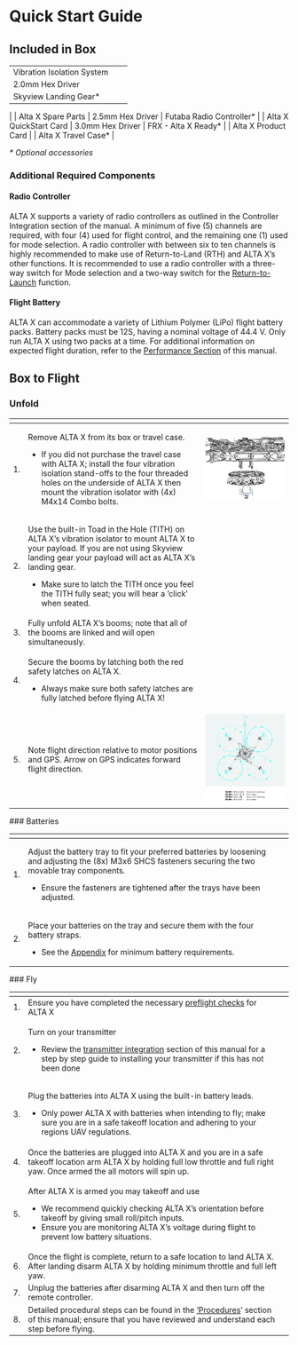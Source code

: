 # Quick Start Guide

## Included in Box

|  |  |  |
| :--- | :--- | :--- |
| Vibration Isolation System
 | 2.0mm Hex Driver
 | Skyview Landing Gear\*
 |
| Alta X Spare Parts | 2.5mm Hex Driver
 | Futaba Radio Controller\*
 |
| Alta X QuickStart Card
 | 3.0mm Hex Driver
 | FRX - Alta X Ready\*
 |
| Alta X Product Card
 |  | Alta X Travel Case\*
 |

_\* Optional accessories_

### Additional Required Components

#### Radio Controller

ALTA X supports a variety of radio controllers as outlined in the Controller Integration section of the manual. A minimum of five \(5\) channels are required, with four \(4\) used for flight control, and the remaining one \(1\) used for mode selection. A  radio controller with between six to ten channels is highly recommended to make use of Return-to-Land \(RTH\) and ALTA X’s other functions. It is recommended to use a radio controller with a three-way switch for Mode selection and a two-way switch for the [Return-to-Launch](untitled-7.md#return-to-launch) function.

#### Flight Battery

ALTA X can accommodate a variety of Lithium Polymer \(LiPo\) flight battery packs. Battery packs must be 12S, having a nominal voltage of 44.4 V. Only run ALTA X using two packs at a time. For additional information on expected flight duration, refer to the [Performance Section](../alta-8-pro/performance/weight-endurance-performance-data.md) of this manual.

## Box to Flight

### Unfold

<table>
  <thead>
    <tr>
      <th style="text-align:left"></th>
      <th style="text-align:left"></th>
      <th style="text-align:left"></th>
    </tr>
  </thead>
  <tbody>
    <tr>
      <td style="text-align:left">1.</td>
      <td style="text-align:left">
        <p>Remove ALTA X from its box or travel case.</p>
        <ul>
          <li>If you did not purchase the travel case with ALTA X; install the four
            vibration isolation stand-offs to the four threaded holes on the underside
            of ALTA X then mount the vibration isolator with (4x) M4x14 Combo bolts.</li>
        </ul>
      </td>
      <td style="text-align:left">
        <p></p>
        <p>
          <img src="../../.gitbook/assets/untitled-1_-100-rgb_gpu-preview-2019-09-09-14.42.32.png"
          alt/>
        </p>
      </td>
    </tr>
    <tr>
      <td style="text-align:left">2.</td>
      <td style="text-align:left">
        <p>Use the built-in Toad in the Hole (TITH) on ALTA X&#x2019;s vibration
          isolator to mount ALTA X to your payload. If you are not using Skyview
          landing gear your payload will act as ALTA X&#x2019;s landing gear.</p>
        <ul>
          <li>Make sure to latch the TITH once you feel the TITH fully seat; you will
            hear a &#x2018;click&#x2019; when seated.</li>
        </ul>
      </td>
      <td style="text-align:left"></td>
    </tr>
    <tr>
      <td style="text-align:left">3.</td>
      <td style="text-align:left">Fully unfold ALTA X&#x2019;s booms; note that all of the booms are linked
        and will open simultaneously.</td>
      <td style="text-align:left">
        <p></p>
        <p>
          <img src="https://lh6.googleusercontent.com/3VOqo7Cr2G_Mz2UGE--VjwUd52VRds2BHyBt4NrXoKWNDVHqJ_2gtdqdjvHHVMH4CVMI8zOYvTetjgu6Bb-VLrvQfYeyH6f9ZPezW3-KNlrL7AP7VzDino43vayc2mReQKOoC1JG"
          alt/>
        </p>
      </td>
    </tr>
    <tr>
      <td style="text-align:left">4.</td>
      <td style="text-align:left">
        <p>Secure the booms by latching both the red safety latches on ALTA X.</p>
        <ul>
          <li>Always make sure both safety latches are fully latched before flying ALTA
            X!</li>
        </ul>
      </td>
      <td style="text-align:left"></td>
    </tr>
    <tr>
      <td style="text-align:left">5.</td>
      <td style="text-align:left">Note flight direction relative to motor positions and GPS. Arrow on GPS
        indicates forward flight direction.</td>
      <td style="text-align:left">
        <img src="../../.gitbook/assets/altax-boomnumbers.jpg" alt/>
      </td>
    </tr>
  </tbody>
</table>### Batteries

<table>
  <thead>
    <tr>
      <th style="text-align:left"></th>
      <th style="text-align:left"></th>
      <th style="text-align:left"></th>
    </tr>
  </thead>
  <tbody>
    <tr>
      <td style="text-align:left">1.</td>
      <td style="text-align:left">
        <p>Adjust the battery tray to fit your preferred batteries by loosening and
          adjusting the (8x) M3x6 SHCS fasteners securing the two movable tray components.</p>
        <ul>
          <li>Ensure the fasteners are tightened after the trays have been adjusted.</li>
        </ul>
      </td>
      <td style="text-align:left"></td>
    </tr>
    <tr>
      <td style="text-align:left">2.</td>
      <td style="text-align:left">
        <p>Place your batteries on the tray and secure them with the four battery
          straps.</p>
        <ul>
          <li>See the <a href="untitled-3/#battery">Appendix</a> for minimum battery requirements.</li>
        </ul>
      </td>
      <td style="text-align:left"></td>
    </tr>
  </tbody>
</table>### Fly

<table>
  <thead>
    <tr>
      <th style="text-align:left"></th>
      <th style="text-align:left"></th>
      <th style="text-align:left"></th>
    </tr>
  </thead>
  <tbody>
    <tr>
      <td style="text-align:left">1.</td>
      <td style="text-align:left">Ensure you have completed the necessary <a href="untitled-6.md#unpacking-and-setup">preflight checks</a> for
        ALTA X</td>
      <td style="text-align:left"></td>
    </tr>
    <tr>
      <td style="text-align:left">2.</td>
      <td style="text-align:left">
        <p>Turn on your transmitter</p>
        <ul>
          <li>Review the <a href="untitled-5/#installation-of-futaba-radio">transmitter integration</a> section
            of this manual for a step by step guide to installing your transmitter
            if this has not been done</li>
        </ul>
      </td>
      <td style="text-align:left"></td>
    </tr>
    <tr>
      <td style="text-align:left">3.</td>
      <td style="text-align:left">
        <p>Plug the batteries into ALTA X using the built-in battery leads.</p>
        <ul>
          <li>Only power ALTA X with batteries when intending to fly; make sure you
            are in a safe takeoff location and adhering to your regions UAV regulations.</li>
        </ul>
      </td>
      <td style="text-align:left"></td>
    </tr>
    <tr>
      <td style="text-align:left">4.</td>
      <td style="text-align:left">Once the batteries are plugged into ALTA X and you are in a safe takeoff
        location arm ALTA X by holding full low throttle and full right yaw. Once
        armed the all motors will spin up.</td>
      <td style="text-align:left"></td>
    </tr>
    <tr>
      <td style="text-align:left">5.</td>
      <td style="text-align:left">
        <p>After ALTA X is armed you may takeoff and use</p>
        <ul>
          <li>We recommend quickly checking ALTA X&#x2019;s orientation before takeoff
            by giving small roll/pitch inputs.</li>
          <li>Ensure you are monitoring ALTA X&#x2019;s voltage during flight to prevent
            low battery situations.</li>
        </ul>
      </td>
      <td style="text-align:left"></td>
    </tr>
    <tr>
      <td style="text-align:left">6.</td>
      <td style="text-align:left">Once the flight is complete, return to a safe location to land ALTA X.
        After landing disarm ALTA X by holding minimum throttle and full left yaw.</td>
      <td
      style="text-align:left"></td>
    </tr>
    <tr>
      <td style="text-align:left">7.</td>
      <td style="text-align:left">Unplug the batteries after disarming ALTA X and then turn off the remote
        controller.</td>
      <td style="text-align:left"></td>
    </tr>
    <tr>
      <td style="text-align:left">8.</td>
      <td style="text-align:left">Detailed procedural steps can be found in the <a href="untitled-6.md">&#x2018;Procedures</a>&#x2019;
        section of this manual; ensure that you have reviewed and understand each
        step before flying.</td>
      <td style="text-align:left"></td>
    </tr>
  </tbody>
</table>

